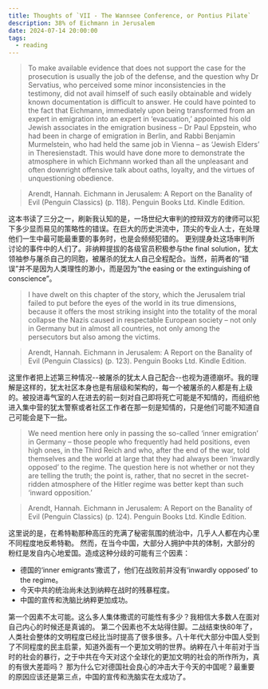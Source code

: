 ```yaml
---
title: Thoughts of `VII - The Wannsee Conference, or Pontius Pilate`
description: 38% of Eichmann in Jerusalem
date: 2024-07-14 20:00:00
tags:
  - reading
---
```

> To make available evidence that does not support the case for the prosecution is usually the job of the defense, and the question why Dr Servatius, who perceived some minor inconsistencies in the testimony, did not avail himself of such easily obtainable and widely known documentation is difficult to answer. He could have pointed to the fact that Eichmann, immediately upon being transformed from an expert in emigration into an expert in ‘evacuation,’ appointed his old Jewish associates in the emigration business – Dr Paul Eppstein, who had been in charge of emigration in Berlin, and Rabbi Benjamin Murmelstein, who had held the same job in Vienna – as ‘Jewish Elders’ in Theresienstadt. This would have done more to demonstrate the atmosphere in which Eichmann worked than all the unpleasant and often downright offensive talk about oaths, loyalty, and the virtues of unquestioning obedience.

> Arendt, Hannah. Eichmann in Jerusalem: A Report on the Banality of Evil (Penguin Classics) (p. 118). Penguin Books Ltd. Kindle Edition. 

这本书读了三分之一，刷新我认知的是，一场世纪大审判的控辩双方的律师可以犯下多少显而易见的策略性的错误。在巨大的历史洪流中，顶尖的专业人士，在处理他们一生中最可能最重要的事务时，也是会频频犯错的。
更别提身处这场审判所讨论的事件中的人们了。非纳粹提拔的各级官员积极参与the final solution，犹太领袖参与屠杀自己的同胞，被屠杀的犹太人自己全程配合。当然，前两者的“错误”并不是因为人类理性的渺小，而是因为“the easing or the extinguishing of conscience”。

> I have dwelt on this chapter of the story, which the Jerusalem trial failed to put before the eyes of the world in its true dimensions, because it offers the most striking insight into the totality of the moral collapse the Nazis caused in respectable European society – not only in Germany but in almost all countries, not only among the persecutors but also among the victims.

> Arendt, Hannah. Eichmann in Jerusalem: A Report on the Banality of Evil (Penguin Classics) (p. 123). Penguin Books Ltd. Kindle Edition. 

这里作者把上述第三种情况--被屠杀的犹太人自己配合--也视为道德崩坏。我的理解是这样的，犹太社区本身也是有层级和架构的，每一个被屠杀的人都是有上级的。被投进毒气室的人在进去的前一刻对自己即将死亡可能是不知情的，而组织他进入集中营的犹太警察或者社区工作者在那一刻是知情的，只是他们可能不知道自己可能会是下一批。

> We need mention here only in passing the so-called ‘inner emigration’ in Germany – those people who frequently had held positions, even high ones, in the Third Reich and who, after the end of the war, told themselves and the world at large that they had always been ‘inwardly opposed’ to the regime. The question here is not whether or not they are telling the truth; the point is, rather, that no secret in the secret-ridden atmosphere of the Hitler regime was better kept than such ‘inward opposition.’

> Arendt, Hannah. Eichmann in Jerusalem: A Report on the Banality of Evil (Penguin Classics) (p. 124). Penguin Books Ltd. Kindle Edition.  

这里说的是，在希特勒那种高压的充满了秘密氛围的统治中，几乎人人都在内心里不同程度地反希特勒。
然而，在当今中国，大部分人拥护中共的体制，大部分的粉红是发自内心地爱国。造成这种分歧的可能有三个因素：
- 德国的‘inner emigrants’撒谎了，他们在战败前并没有‘inwardly opposed’ to the regime。
- 今天中共的统治尚未达到纳粹在战时的残暴程度。
- 中国的宣传和洗脑比纳粹更加成功。

第一个因素不太可能。这么多人集体撒谎的可能性有多少？我相信大多数人在面对自己内心的时候还是真诚的。
第二个因素也不太站得住脚。二战结束快80年了，人类社会整体的文明程度已经比当时提高了很多很多。八十年代大部分中国人受到了不同程度的民主启蒙，知道外面有一个更加文明的世界。纳粹在八十年前对于当时的社会的暴行，之于中共在今天对这个全球化的更加文明的社会的所作所为，真的有很大差距吗？ 那为什么它对德国社会良心的冲击大于今天的中国呢？最重要的原因应该还是第三点，中国的宣传和洗脑实在太成功了。
